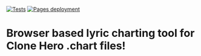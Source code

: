 [![Tests](https://github.com/aragonnetje6/lyric_charter/actions/workflows/rust.yml/badge.svg?branch=main)](https://github.com/aragonnetje6/lyric_charter/actions/workflows/rust.yml)
[![Pages deployment](https://github.com/aragonnetje6/lyric_charter/actions/workflows/pages.yml/badge.svg?branch=main)](https://github.com/aragonnetje6/lyric_charter/actions/workflows/pages.yml)
# Browser based lyric charting tool for Clone Hero .chart files!
